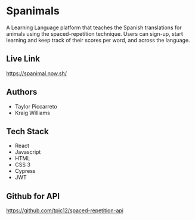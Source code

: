# Spanimals
A Learning Language platform that teaches the Spanish translations for animals using the spaced-repetition technique. Users can sign-up, start learning and keep track of their scores per word, and across the language. 

## Live Link
https://spanimal.now.sh/

## Authors
- Taylor Piccarreto
- Kraig Williams

## Tech Stack
- React
- Javascript
- HTML
- CSS 3
- Cypress
- JWT

## Github for API
https://github.com/tpic12/spaced-repetition-api
